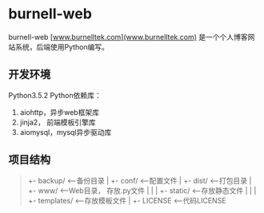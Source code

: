 # burnell-web
burnell-web [www.burnelltek.com](www.burnelltek.com) 是一个个人博客网站系统，后端使用Python编写。

## 开发环境
Python3.5.2
Python依赖库：
1.   aiohttp，异步web框架库
2.   jinja2， 前端模板引擎库
3.   aiomysql，mysql异步驱动库

## 项目结构
>  +- backup/              <--备份目录
>  |
>  +- conf/                <--配置文件
>  |
>  +- dist/                <--打包目录
>  |
>  +- www/                 <--Web目录， 存放.py文件
>  |   |
>  |   +- static/           <--存放静态文件
>  |   |
>  |   +- templates/        <--存放模板文件
>  |
>  +- LICENSE              <--代码LICENSE
